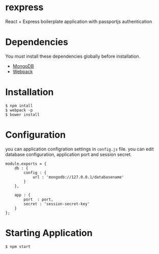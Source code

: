 # rexpress
React + Express boilerplate application with passportjs authentication

# Dependencies
You must install  these dependencies globally before installation.
- [MongoDB](https://www.mongodb.org/downloads)
- [Webpack](http://webpack.github.io/docs/installation.html)

# Installation
```
$ npm intall
$ webpack -p
$ bower install
```

# Configuration
you can application configration settings in `config.js` file.
you can edit database configuration, application port and session secret.
```
module.exports = {
    db : {
        config : {
            url : 'mongodb://127.0.0.1/databasename'
        }
    },

    app : {
        port  : port,
        secret : 'session-secret-key'
    }
};
```
# Starting Application
```
$ npm start
```
